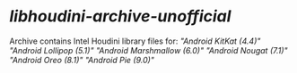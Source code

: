 # *libhoudini-archive-unofficial*

Archive contains Intel Houdini library files for:
*"Android KitKat (4.4)"*
*"Android Lollipop (5.1)"*
*"Android Marshmallow (6.0)"*
*"Android Nougat (7.1)"*
*"Android Oreo (8.1)"*
*"Android Pie (9.0)"*

